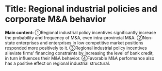 # Title: Regional industrial policies and corporate M&A behavior

**Main content:** ①Regional industrial policy incentives significantly increase the probability and frequency of M&A, even intra-provincial M&A. ②Non-state enterprises and enterprises in low competitive market positions responded more positively to it. ③Regional industrial policy incentives alleviate firms' financing constraints by increasing the level of bank credit, in turn influences their M&A behavior. ④Favorable M&A performance also has a positive effect on regional industrial structural.
